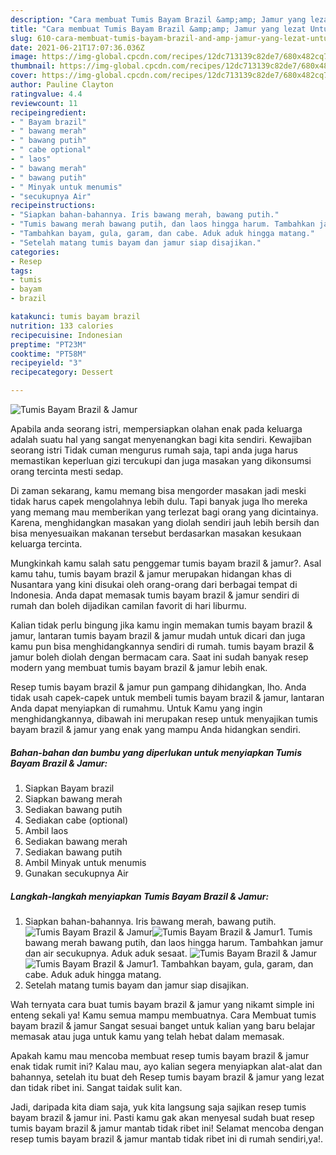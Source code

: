 ```yaml
---
description: "Cara membuat Tumis Bayam Brazil &amp;amp; Jamur yang lezat Untuk Jualan"
title: "Cara membuat Tumis Bayam Brazil &amp;amp; Jamur yang lezat Untuk Jualan"
slug: 610-cara-membuat-tumis-bayam-brazil-and-amp-jamur-yang-lezat-untuk-jualan
date: 2021-06-21T17:07:36.036Z
image: https://img-global.cpcdn.com/recipes/12dc713139c82de7/680x482cq70/tumis-bayam-brazil-jamur-foto-resep-utama.jpg
thumbnail: https://img-global.cpcdn.com/recipes/12dc713139c82de7/680x482cq70/tumis-bayam-brazil-jamur-foto-resep-utama.jpg
cover: https://img-global.cpcdn.com/recipes/12dc713139c82de7/680x482cq70/tumis-bayam-brazil-jamur-foto-resep-utama.jpg
author: Pauline Clayton
ratingvalue: 4.4
reviewcount: 11
recipeingredient:
- " Bayam brazil"
- " bawang merah"
- " bawang putih"
- " cabe optional"
- " laos"
- " bawang merah"
- " bawang putih"
- " Minyak untuk menumis"
- "secukupnya Air"
recipeinstructions:
- "Siapkan bahan-bahannya. Iris bawang merah, bawang putih."
- "Tumis bawang merah bawang putih, dan laos hingga harum. Tambahkan jamur dan air secukupnya. Aduk aduk sesaat."
- "Tambahkan bayam, gula, garam, dan cabe. Aduk aduk hingga matang."
- "Setelah matang tumis bayam dan jamur siap disajikan."
categories:
- Resep
tags:
- tumis
- bayam
- brazil

katakunci: tumis bayam brazil 
nutrition: 133 calories
recipecuisine: Indonesian
preptime: "PT23M"
cooktime: "PT58M"
recipeyield: "3"
recipecategory: Dessert

---
```



![Tumis Bayam Brazil &amp; Jamur](https://img-global.cpcdn.com/recipes/12dc713139c82de7/680x482cq70/tumis-bayam-brazil-jamur-foto-resep-utama.jpg)

Apabila anda seorang istri, mempersiapkan olahan enak pada keluarga adalah suatu hal yang sangat menyenangkan bagi kita sendiri. Kewajiban seorang istri Tidak cuman mengurus rumah saja, tapi anda juga harus memastikan keperluan gizi tercukupi dan juga masakan yang dikonsumsi orang tercinta mesti sedap.

Di zaman  sekarang, kamu memang bisa mengorder masakan jadi meski tidak harus capek mengolahnya lebih dulu. Tapi banyak juga lho mereka yang memang mau memberikan yang terlezat bagi orang yang dicintainya. Karena, menghidangkan masakan yang diolah sendiri jauh lebih bersih dan bisa menyesuaikan makanan tersebut berdasarkan masakan kesukaan keluarga tercinta. 



Mungkinkah kamu salah satu penggemar tumis bayam brazil &amp; jamur?. Asal kamu tahu, tumis bayam brazil &amp; jamur merupakan hidangan khas di Nusantara yang kini disukai oleh orang-orang dari berbagai tempat di Indonesia. Anda dapat memasak tumis bayam brazil &amp; jamur sendiri di rumah dan boleh dijadikan camilan favorit di hari liburmu.

Kalian tidak perlu bingung jika kamu ingin memakan tumis bayam brazil &amp; jamur, lantaran tumis bayam brazil &amp; jamur mudah untuk dicari dan juga kamu pun bisa menghidangkannya sendiri di rumah. tumis bayam brazil &amp; jamur boleh diolah dengan bermacam cara. Saat ini sudah banyak resep modern yang membuat tumis bayam brazil &amp; jamur lebih enak.

Resep tumis bayam brazil &amp; jamur pun gampang dihidangkan, lho. Anda tidak usah capek-capek untuk membeli tumis bayam brazil &amp; jamur, lantaran Anda dapat menyiapkan di rumahmu. Untuk Kamu yang ingin menghidangkannya, dibawah ini merupakan resep untuk menyajikan tumis bayam brazil &amp; jamur yang enak yang mampu Anda hidangkan sendiri.

<!--inarticleads1-->

##### Bahan-bahan dan bumbu yang diperlukan untuk menyiapkan Tumis Bayam Brazil &amp; Jamur:

1. Siapkan  Bayam brazil
1. Siapkan  bawang merah
1. Sediakan  bawang putih
1. Sediakan  cabe (optional)
1. Ambil  laos
1. Sediakan  bawang merah
1. Sediakan  bawang putih
1. Ambil  Minyak untuk menumis
1. Gunakan secukupnya Air




<!--inarticleads2-->

##### Langkah-langkah menyiapkan Tumis Bayam Brazil &amp; Jamur:

1. Siapkan bahan-bahannya. Iris bawang merah, bawang putih.
<img src="https://img-global.cpcdn.com/steps/8caf94e72c7656ac/160x128cq70/tumis-bayam-brazil-jamur-langkah-memasak-1-foto.jpg" alt="Tumis Bayam Brazil &amp; Jamur"><img src="https://img-global.cpcdn.com/steps/3795fef84157bee4/160x128cq70/tumis-bayam-brazil-jamur-langkah-memasak-1-foto.jpg" alt="Tumis Bayam Brazil &amp; Jamur">1. Tumis bawang merah bawang putih, dan laos hingga harum. Tambahkan jamur dan air secukupnya. Aduk aduk sesaat.
<img src="https://img-global.cpcdn.com/steps/5329bad4b40e049f/160x128cq70/tumis-bayam-brazil-jamur-langkah-memasak-2-foto.jpg" alt="Tumis Bayam Brazil &amp; Jamur"><img src="https://img-global.cpcdn.com/steps/ea8b763037f47e41/160x128cq70/tumis-bayam-brazil-jamur-langkah-memasak-2-foto.jpg" alt="Tumis Bayam Brazil &amp; Jamur">1. Tambahkan bayam, gula, garam, dan cabe. Aduk aduk hingga matang.
1. Setelah matang tumis bayam dan jamur siap disajikan.




Wah ternyata cara buat tumis bayam brazil &amp; jamur yang nikamt simple ini enteng sekali ya! Kamu semua mampu membuatnya. Cara Membuat tumis bayam brazil &amp; jamur Sangat sesuai banget untuk kalian yang baru belajar memasak atau juga untuk kamu yang telah hebat dalam memasak.

Apakah kamu mau mencoba membuat resep tumis bayam brazil &amp; jamur enak tidak rumit ini? Kalau mau, ayo kalian segera menyiapkan alat-alat dan bahannya, setelah itu buat deh Resep tumis bayam brazil &amp; jamur yang lezat dan tidak ribet ini. Sangat taidak sulit kan. 

Jadi, daripada kita diam saja, yuk kita langsung saja sajikan resep tumis bayam brazil &amp; jamur ini. Pasti kamu gak akan menyesal sudah buat resep tumis bayam brazil &amp; jamur mantab tidak ribet ini! Selamat mencoba dengan resep tumis bayam brazil &amp; jamur mantab tidak ribet ini di rumah sendiri,ya!.

